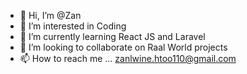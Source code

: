 - 👋 Hi, I’m @Zan
- 👀 I’m interested in Coding
- 🌱 I’m currently learning React JS and Laravel
- 💞️ I’m looking to collaborate on Raal World projects
- 📫 How to reach me ... zanlwine.htoo110@gmail.com

<!---
Zanlh/Zanlh is a ✨ special ✨ repository because its `README.md` (this file) appears on your GitHub profile.
You can click the Preview link to take a look at your changes.
--->
